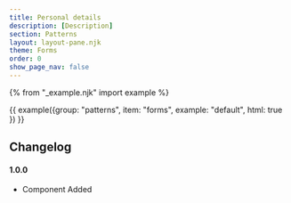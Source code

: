 ```yaml
---
title: Personal details
description: [Description]
section: Patterns
layout: layout-pane.njk
theme: Forms
order: 0
show_page_nav: false
---
```


{% from "_example.njk" import example %}

{{ example({group: "patterns", item: "forms", example: "default", html: true }) }}

## Changelog

#### 1.0.0

- Component Added